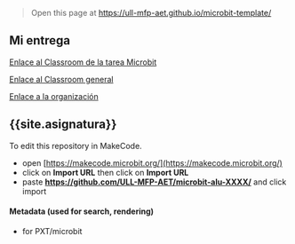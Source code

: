 
> Open this page at <https://ull-mfp-aet.github.io/microbit-template/>

## Mi entrega
[Enlace al Classroom de la tarea Microbit](https://classroom.github.com/classrooms/149107114-ull-mfp-aet-2324-alu0100815207/assignments/microbit-paula)

[Enlace al Classroom general](https://classroom.github.com/classrooms/149107114-ull-mfp-aet-2324-alu0100815207)

[Enlace a la organización](https://github.com/ULL-MFP-AET-2324-alu0100815207)


## {{site.asignatura}}


To edit this repository in MakeCode.

* open [https://makecode.microbit.org/](https://makecode.microbit.org/)
* click on **Import URL** then click on **Import URL**
* paste **https://github.com/ULL-MFP-AET/microbit-alu-XXXX/** and click import

#### Metadata (used for search, rendering)

* for PXT/microbit


<script src="https://makecode.com/gh-pages-embed.js">
</script>
<script>makeCodeRender("{{ site.makecode.home_url }}", "{{ site.github.owner_name }}/{{ site.github.repository_name }}");
</script>

